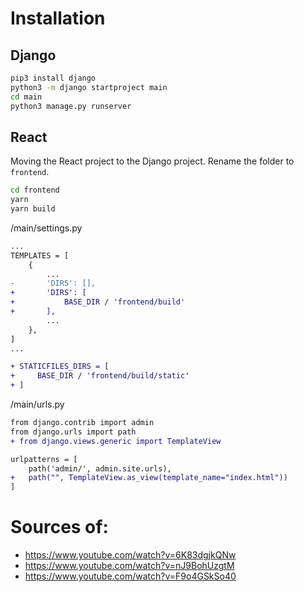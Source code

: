 # Installation

## Django

```bash
pip3 install django
python3 -m django startproject main
cd main
python3 manage.py runserver
```

## React

Moving the React project to the Django project. Rename the folder to `frontend`.

```bash
cd frontend
yarn
yarn build
```

/main/settings.py

```diff
...
TEMPLATES = [
    {
        ...
-       'DIRS': [],
+       'DIRS': [
+           BASE_DIR / 'frontend/build'
+       ],
        ...
    },
]
...

+ STATICFILES_DIRS = [
+     BASE_DIR / 'frontend/build/static'
+ ]
```

/main/urls.py

```diff
from django.contrib import admin
from django.urls import path
+ from django.views.generic import TemplateView

urlpatterns = [
    path('admin/', admin.site.urls),
+   path("", TemplateView.as_view(template_name="index.html"))
]
```

# Sources of:

- https://www.youtube.com/watch?v=6K83dgjkQNw
- https://www.youtube.com/watch?v=nJ9BohUzgtM
- https://www.youtube.com/watch?v=F9o4GSkSo40
